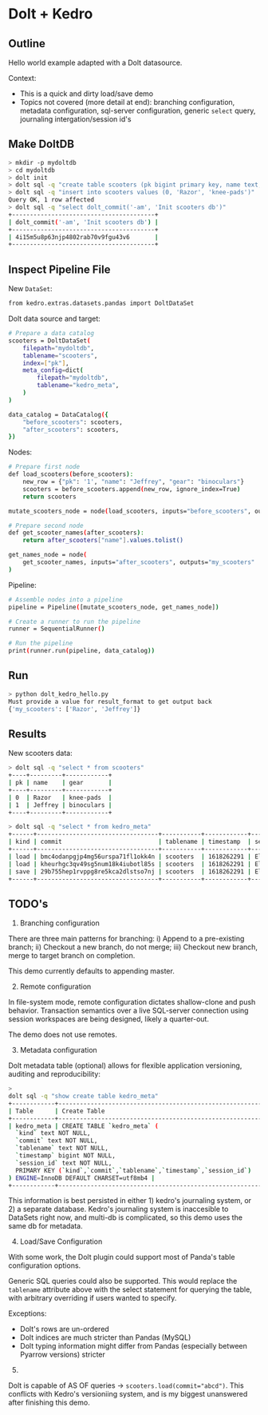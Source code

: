 
# Dolt + Kedro

## Outline

Hello world example adapted with a Dolt datasource.

Context:
- This is a quick and dirty load/save demo
- Topics not covered (more detail at end): branching configuration,
    metadata configuration, sql-server configuration, generic `select`
    query, journaling intergation/session id's

## Make DoltDB

```bash
> mkdir -p mydoltdb
> cd mydoltdb
> dolt init
> dolt sql -q "create table scooters (pk bigint primary key, name text, gear text)"
> dolt sql -q "insert into scooters values (0, 'Razor', 'knee-pads')"
Query OK, 1 row affected
> dolt sql -q "select dolt_commit('-am', 'Init scooters db')"
+----------------------------------------+
| dolt_commit('-am', 'Init scooters db') |
+----------------------------------------+
| 4i15m5u8p63njp4802rab70v9fgu43v6       |
+----------------------------------------+
```

## Inspect Pipeline File

New `DataSet`:
```bash
from kedro.extras.datasets.pandas import DoltDataSet
```

Dolt data source and target:
```bash
# Prepare a data catalog
scooters = DoltDataSet(
    filepath="mydoltdb",
    tablename="scooters",
    index=["pk"],
    meta_config=dict(
        filepath="mydoltdb",
        tablename="kedro_meta",
    )
)

data_catalog = DataCatalog({
    "before_scooters": scooters,
    "after_scooters": scooters,
})
```

Nodes:
```bash
# Prepare first node
def load_scooters(before_scooters):
    new_row = {"pk": '1', "name": "Jeffrey", "gear": "binoculars"}
    scooters = before_scooters.append(new_row, ignore_index=True)
    return scooters

mutate_scooters_node = node(load_scooters, inputs="before_scooters", outputs="after_scooters")

# Prepare second node
def get_scooter_names(after_scooters):
    return after_scooters["name"].values.tolist()

get_names_node = node(
    get_scooter_names, inputs="after_scooters", outputs="my_scooters"
)
```

Pipeline:
```bash
# Assemble nodes into a pipeline
pipeline = Pipeline([mutate_scooters_node, get_names_node])

# Create a runner to run the pipeline
runner = SequentialRunner()

# Run the pipeline
print(runner.run(pipeline, data_catalog))
```

## Run

```bash
> python dolt_kedro_hello.py
Must provide a value for result_format to get output back
{'my_scooters': ['Razor', 'Jeffrey']}
```

## Results

New scooters data:
```bash
> dolt sql -q "select * from scooters"
+----+---------+------------+
| pk | name    | gear       |
+----+---------+------------+
| 0  | Razor   | knee-pads  |
| 1  | Jeffrey | binoculars |
+----+---------+------------+
```

```bash
> dolt sql -q "select * from kedro_meta"
+------+----------------------------------+-----------+------------+------------+
| kind | commit                           | tablename | timestamp  | session_id |
+------+----------------------------------+-----------+------------+------------+
| load | bmc4odanpgjp4mg56urspa71fl1okk4n | scooters  | 1618262291 | Ellipsis   |
| load | kheurhgc3qv49sg5num18k4iubotl85s | scooters  | 1618262291 | Ellipsis   |
| save | 29b755hep1rvppg8re5kca2dlstso7nj | scooters  | 1618262291 | Ellipsis   |
+------+----------------------------------+-----------+------------+------------+
```

## TODO's

1. Branching configuration

There are three main patterns for branching: i) Append to a pre-existing
branch; ii) Checkout a new branch, do not merge; iii) Checkout new
branch, merge to target branch on completion.

This demo currently defaults to appending master.

2. Remote configuration

In file-system mode, remote configuration dictates shallow-clone and
push behavior. Transaction semantics over a live SQL-server connection using
session workspaces are being designed, likely a quarter-out.

The demo does not use remotes.

3. Metadata configuration

Dolt metadata table (optional) allows for flexible application versioning, auditing
and reproducibility:
```bash
>
dolt sql -q "show create table kedro_meta"
+------------+----------------------------------------------------------+
| Table      | Create Table                                                                                                                                                                                                                                                                         |
+------------+----------------------------------------------------------+
| kedro_meta | CREATE TABLE `kedro_meta` (
  `kind` text NOT NULL,
  `commit` text NOT NULL,
  `tablename` text NOT NULL,
  `timestamp` bigint NOT NULL,
  `session_id` text NOT NULL,
  PRIMARY KEY (`kind`,`commit`,`tablename`,`timestamp`,`session_id`)
) ENGINE=InnoDB DEFAULT CHARSET=utf8mb4 |
+------------+----------------------------------------------------------+
```

This information is best persisted in either 1) kedro's journaling system,
or 2) a separate database. Kedro's journaling system is inaccesible to
DataSets right now, and multi-db is complicated, so this demo uses the
same db for metadata.

4. Load/Save Configuration

With some work, the Dolt plugin could support most of Panda's table
configuration options.

Generic SQL queries could also be supported. This would replace the
`tablename` attribute above with the select statement for querying the
table, with arbitrary overriding if users wanted to specify.

Exceptions:
- Dolt's rows are un-ordered
- Dolt indices are much stricter than Pandas (MySQL)
- Dolt typing information might differ from Pandas (especially between
    Pyarrow versions)
stricter 

5. 
Dolt is capable of AS OF queries -> `scooters.load(commit="abcd")`.
This conflicts with Kedro's versioniing system, and is my biggest
unanswered after finishing this demo.

